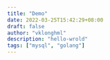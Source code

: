 ```yaml
---
title: "Demo"
date: 2022-03-25T15:42:29+08:00
draft: false
author: "vklonghml"
description: "hello-wrold"
tags: ["mysql", "golang"]
---
```


